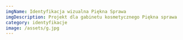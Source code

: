 ```yaml
---
imgName: Identyfikacja wizualna Piękna Sprawa
imgDescription: Projekt dla gabinetu kosmetycznego Piękna sprawa
category: identyfikacje
image: /assets/g.jpg
---
```


